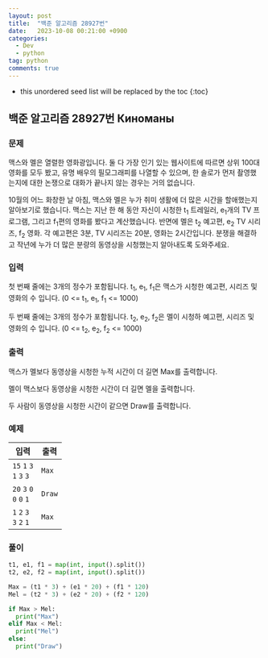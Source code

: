 ```yaml
---
layout: post
title:  "백준 알고리즘 28927번"
date:   2023-10-08 00:21:00 +0900
categories: 
  - Dev
  - python
tag: python
comments: true
---
```


* this unordered seed list will be replaced by the toc
{:toc}

## 백준 알고리즘 28927번 Киноманы

### 문제

맥스와 멜은 열렬한 영화광입니다. 둘 다 가장 인기 있는 웹사이트에 따르면 상위 100대 영화를 모두 봤고, 유명 배우의 필모그래피를 나열할 수 있으며, 한 솔로가 먼저 촬영했는지에 대한 논쟁으로 대화가 끝나지 않는 경우는 거의 없습니다.

10월의 어느 화창한 날 아침, 맥스와 멜은 누가 취미 생활에 더 많은 시간을 할애했는지 알아보기로 했습니다. 맥스는 지난 한 해 동안 자신이 시청한 t<sub>1</sub> 트레일러, e<sub>1</sub>개의 TV 프로그램, 그리고 f<sub>1</sub>편의 영화를 봤다고 계산했습니다. 반면에 멜은 t<sub>2</sub> 예고편, e<sub>2</sub> TV 시리즈, f<sub>2</sub> 영화. 각 예고편은 3분, TV 시리즈는 20분, 영화는 2시간입니다. 분쟁을 해결하고 작년에 누가 더 많은 분량의 동영상을 시청했는지 알아내도록 도와주세요.

### 입력

첫 번째 줄에는 3개의 정수가 포함됩니다. t<sub>1</sub>, e<sub>1</sub>, f<sub>1</sub>은 맥스가 시청한 예고편, 시리즈 및 영화의 수 입니다. (0 <= t<sub>1</sub>, e<sub>1</sub>, f<sub>1</sub> <= 1000)

두 번째 줄에는 3개의 정수가 포함됩니다. t<sub>2</sub>, e<sub>2</sub>, f<sub>2</sub>은 멜이 시청하 예고편, 시리즈 및 영화의 수 입니다. (0 <= t<sub>2</sub>, e<sub>2</sub>, f<sub>2</sub> <= 1000)

### 출력

맥스가 멜보다 동영상을 시청한 누적 시간이 더 길면 Max를 출력합니다.

멜이 맥스보다 동영상을 시청한 시간이 더 길면 멜을 출력합니다.

두 사람이 동영상을 시청한 시간이 같으면 Draw를 출력합니다.

### 예제

| 입력 | 출력 |
| --- | --- |
| `15` `1` `3` <br/> `1` `3` `3` | `Max` |
| `20` `3` `0` <br/> `0` `0` `1` | `Draw` |
| `1` `2` `3` <br/> `3` `2` `1` | `Max` |

### 풀이

```py
t1, e1, f1 = map(int, input().split())
t2, e2, f2 = map(int, input().split())

Max = (t1 * 3) + (e1 * 20) + (f1 * 120)
Mel = (t2 * 3) + (e2 * 20) + (f2 * 120)

if Max > Mel:
  print("Max")
elif Max < Mel:
  print("Mel")
else:
  print("Draw")
```